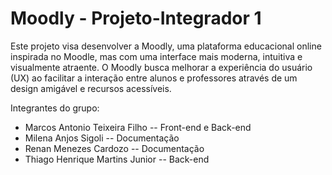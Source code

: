 # Moodly - Projeto-Integrador 1

Este projeto visa desenvolver a Moodly, uma plataforma educacional online inspirada no Moodle, mas com uma interface mais moderna, intuitiva e visualmente atraente.
O Moodly busca melhorar a experiência do usuário (UX) ao facilitar a interação entre alunos e professores através de um design amigável e recursos acessíveis.

Integrantes do grupo:
- Marcos Antonio Teixeira Filho -- Front-end e Back-end
- Milena Anjos Sigoli -- Documentação
- Renan Menezes Cardozo -- Documentação
- Thiago Henrique Martins Junior -- Back-end
